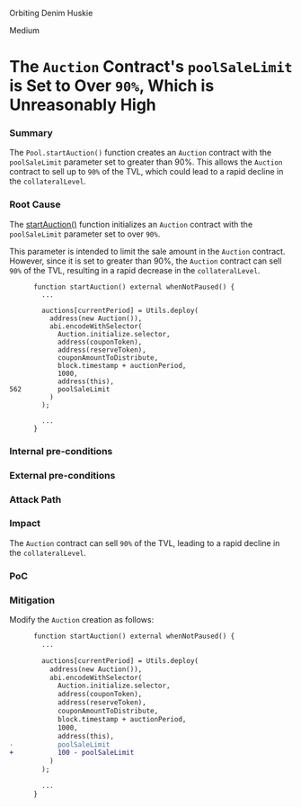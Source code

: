 Orbiting Denim Huskie

Medium

# The `Auction` Contract's `poolSaleLimit` is Set to Over `90%`, Which is Unreasonably High

### Summary

The `Pool.startAuction()` function creates an `Auction` contract with the `poolSaleLimit` parameter set to greater than 90%. This allows the `Auction` contract to sell up to `90%` of the TVL, which could lead to a rapid decline in the `collateralLevel`.

### Root Cause

The [startAuction()](https://github.com/sherlock-audit/2024-12-plaza-finance/tree/main/plaza-evm/src/Pool.sol#L562) function initializes an `Auction` contract with the `poolSaleLimit` parameter set to over `90%`.

This parameter is intended to limit the sale amount in the `Auction` contract. However, since it is set to greater than 90%, the `Auction` contract can sell `90%` of the TVL, resulting in a rapid decrease in the `collateralLevel`.

```solidity
      function startAuction() external whenNotPaused() {
        ...

        auctions[currentPeriod] = Utils.deploy(
          address(new Auction()),
          abi.encodeWithSelector(
            Auction.initialize.selector,
            address(couponToken),
            address(reserveToken),
            couponAmountToDistribute,
            block.timestamp + auctionPeriod,
            1000,
            address(this),
562         poolSaleLimit
          )
        );

        ...
      }
```

### Internal pre-conditions

### External pre-conditions

### Attack Path

### Impact

The `Auction` contract can sell `90%` of the TVL, leading to a rapid decline in the `collateralLevel`.

### PoC

### Mitigation

Modify the `Auction` creation as follows:

```diff
      function startAuction() external whenNotPaused() {
        ...

        auctions[currentPeriod] = Utils.deploy(
          address(new Auction()),
          abi.encodeWithSelector(
            Auction.initialize.selector,
            address(couponToken),
            address(reserveToken),
            couponAmountToDistribute,
            block.timestamp + auctionPeriod,
            1000,
            address(this),
-           poolSaleLimit
+           100 - poolSaleLimit
          )
        );

        ...
      }
```
